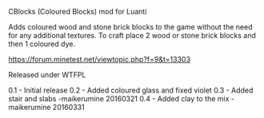 CBlocks (Coloured Blocks) mod for Luanti

Adds coloured wood and stone brick blocks to the game without the need for any additional textures.  To craft place 2 wood or stone brick blocks and then 1 coloured dye.

https://forum.minetest.net/viewtopic.php?f=9&t=13303

Released under WTFPL

0.1 - Initial release
0.2 - Added coloured glass and fixed violet
0.3 - Added stair and slabs -maikerumine 20160321
0.4 - Added clay to the mix -maikerumine 20160331
